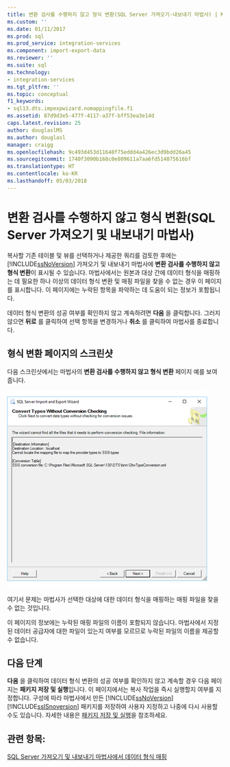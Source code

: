 ```yaml
---
title: 변환 검사를 수행하지 않고 형식 변환(SQL Server 가져오기-내보내기 마법사) | Microsoft Docs
ms.custom: ''
ms.date: 01/11/2017
ms.prod: sql
ms.prod_service: integration-services
ms.component: import-export-data
ms.reviewer: ''
ms.suite: sql
ms.technology:
- integration-services
ms.tgt_pltfrm: ''
ms.topic: conceptual
f1_keywords:
- sql13.dts.impexpwizard.nomappingfile.f1
ms.assetid: 87d9d3e5-477f-4117-a37f-bff53ea3e14d
caps.latest.revision: 25
author: douglaslMS
ms.author: douglasl
manager: craigg
ms.openlocfilehash: 9c493d453d11648f75eddd4a426ec3d9bdd26a45
ms.sourcegitcommit: 1740f3090b168c0e809611a7aa6fd514075616bf
ms.translationtype: HT
ms.contentlocale: ko-KR
ms.lasthandoff: 05/03/2018
---
```

# <a name="convert-types-without-conversion-checking-sql-server-import-and-export-wizard"></a>변환 검사를 수행하지 않고 형식 변환(SQL Server 가져오기 및 내보내기 마법사)
  복사할 기존 테이블 및 뷰를 선택하거나 제공한 쿼리를 검토한 후에는 [!INCLUDE[ssNoVersion](../../includes/ssnoversion-md.md)] 가져오기 및 내보내기 마법사에 **변환 검사를 수행하지 않고 형식 변환**이 표시될 수 있습니다. 마법사에서는 원본과 대상 간에 데이터 형식을 매핑하는 데 필요한 하나 이상의 데이터 형식 변환 및 매핑 파일을 찾을 수 없는 경우 이 페이지를 표시합니다. 이 페이지에는 누락된 항목을 파악하는 데 도움이 되는 정보가 포함됩니다.
  
 데이터 형식 변환의 성공 여부를 확인하지 않고 계속하려면 **다음** 을 클릭합니다. 그러지 않으면 **뒤로** 를 클릭하여 선택 항목을 변경하거나 **취소** 를 클릭하여 마법사를 종료합니다.

## <a name="screen-shot-of-the-convert-types-page"></a>형식 변환 페이지의 스크린샷  
  
다음 스크린샷에서는 마법사의 **변환 검사를 수행하지 않고 형식 변환** 페이지 예를 보여 줍니다.

![형식 변환](../../integration-services/import-export-data/media/convert-types.png)

여기서 문제는 마법사가 선택한 대상에 대한 데이터 형식을 매핑하는 매핑 파일을 찾을 수 없는 것입니다.

이 페이지의 정보에는 누락된 매핑 파일의 이름이 포함되지 않습니다. 마법사에서 지정된 데이터 공급자에 대한 파일이 있는지 여부를 모르므로 누락된 파일의 이름을 제공할 수 없습니다.

## <a name="whats-next"></a>다음 단계  
 **다음** 을 클릭하여 데이터 형식 변환의 성공 여부를 확인하지 않고 계속할 경우 다음 페이지는 **패키지 저장 및 실행**입니다. 이 페이지에서는 복사 작업을 즉시 실행할지 여부를 지정합니다. 구성에 따라 마법사에서 만든 [!INCLUDE[ssNoVersion](../../includes/ssnoversion-md.md)] [!INCLUDE[ssISnoversion](../../includes/ssisnoversion-md.md)] 패키지를 저장하여 사용자 지정하고 나중에 다시 사용할 수도 있습니다. 자세한 내용은 [패키지 저장 및 실행](../../integration-services/import-export-data/save-and-run-package-sql-server-import-and-export-wizard.md)을 참조하세요.  

## <a name="see-also"></a>관련 항목:
[SQL Server 가져오기 및 내보내기 마법사에서 데이터 형식 매핑](../../integration-services/import-export-data/data-type-mapping-in-the-sql-server-import-and-export-wizard.md)
